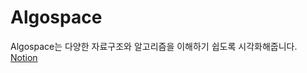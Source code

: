 # Algospace

Algospace는 다양한 자료구조와 알고리즘을 이해하기 쉽도록 시각화해줍니다. 
[Notion](https://phase-chanter-6de.notion.site/Data-structure-visualizer-99b1c0fc1fb84b9fa087143edf381a4f)
